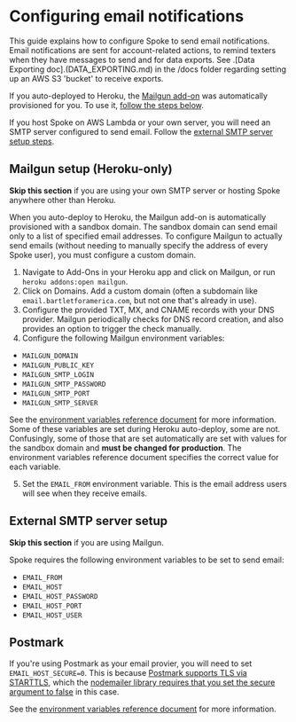 # Configuring email notifications
This guide explains how to configure Spoke to send email notifications. Email notifications are sent for account-related actions, to remind texters when they have messages to send and for data exports. See .[Data Exporting doc].(DATA_EXPORTING.md) in the /docs folder regarding setting up an AWS S3 'bucket' to receive exports.

If you auto-deployed to Heroku, the [Mailgun add-on](https://elements.heroku.com/addons/mailgun) was automatically provisioned for you. To use it, [follow the steps below](#mailgun-setup-heroku-only).

If you host Spoke on AWS Lambda or your own server, you will need an SMTP server configured to send email. Follow the [external SMTP server setup steps](#external-smtp-server-setup).


## Mailgun setup (Heroku-only)
__Skip this section__ if you are using your own SMTP server or hosting Spoke anywhere other than Heroku.

When you auto-deploy to Heroku, the Mailgun add-on is automatically provisioned with a sandbox domain. The sandbox domain can send email only to a list of specified email addresses. To configure Mailgun to actually send emails (without needing to manually specify the address of every Spoke user), you must configure a custom domain.

1. Navigate to Add-Ons in your Heroku app and click on Mailgun, or run `heroku addons:open mailgun`.
2. Click on Domains. Add a custom domain (often a subdomain like `email.bartletforamerica.com`, but not one that's already in use).
3. Configure the provided TXT, MX, and CNAME records with your DNS provider. Mailgun periodically checks for DNS record creation, and also provides an option to trigger the check manually.
4. Configure the following Mailgun environment variables:
  - `MAILGUN_DOMAIN`
  - `MAILGUN_PUBLIC_KEY`
  - `MAILGUN_SMTP_LOGIN`
  - `MAILGUN_SMTP_PASSWORD`
  - `MAILGUN_SMTP_PORT`
  - `MAILGUN_SMTP_SERVER`

See the [environment variables reference document](REFERENCE-environment_variables.md) for more information. Some of these variables are set during Heroku auto-deploy, some are not. Confusingly, some of those that are set automatically are set with values for the sandbox domain and __must be changed for production__. The environment variables reference document specifies the correct value for each variable.

5. Set the `EMAIL_FROM` environment variable. This is the email address users will see when they receive emails.


## External SMTP server setup
__Skip this section__ if you are using Mailgun.

Spoke requires the following environment variables to be set to send email:
  - `EMAIL_FROM`
  - `EMAIL_HOST`
  - `EMAIL_HOST_PASSWORD`
  - `EMAIL_HOST_PORT`
  - `EMAIL_HOST_USER`

## Postmark

If you're using Postmark as your email provier, you will need to set `EMAIL_HOST_SECURE=0`. This is because [Postmark supports TLS via STARTTLS](https://postmarkapp.com/developer/user-guide/send-email-with-smtp), which the [nodemailer library requires that you set the secure argument to false](https://nodemailer.com/smtp/#tls-options) in this case.

See the [environment variables reference document](REFERENCE-environment_variables.md) for more information.
